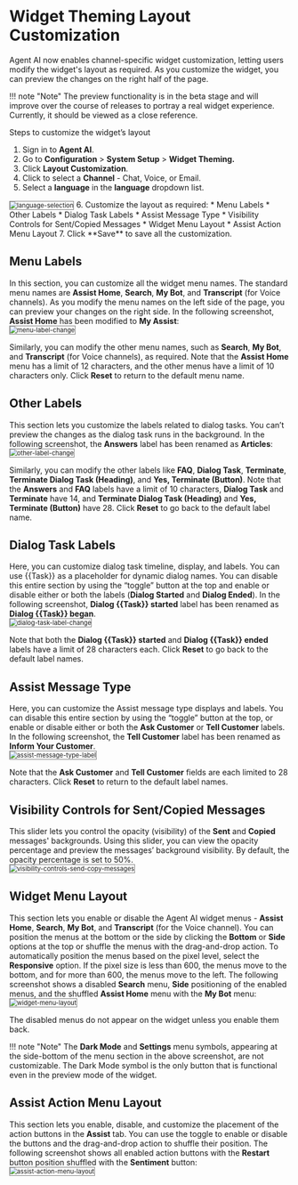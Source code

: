 # Widget Theming Layout Customization

Agent AI now enables channel-specific widget customization, letting users modify the widget's layout as required. As you customize the widget, you can preview the changes on the right half of the page.

!!! note "Note"
    The preview functionality is in the beta stage and will improve over the course of releases to portray a real widget experience. Currently, it should be viewed as a close reference.

Steps to customize the widget’s layout

1. Sign in to **Agent AI**.
2. Go to **Configuration** > **System Setup** > **Widget Theming.**
3. Click **Layout Customization**.
4. Click to select a **Channel** - Chat, Voice, or Email.
5. Select a **language** in the **language** dropdown list.  
<img src="../widget-theming-layout-customization/language-selection-1.png" alt="language-selection" title="language-selection" style="border: 1px solid gray; zoom:80%;">
6. Customize the layout as required:
    * Menu Labels
    * Other Labels
    * Dialog Task Labels
    * Assist Message Type
    * Visibility Controls for Sent/Copied Messages
    * Widget Menu Layout
    * Assist Action Menu Layout
7. Click **Save** to save all the customization.

## Menu Labels

In this section, you can customize all the widget menu names. The standard menu names are **Assist Home**, **Search**, **My Bot**, and **Transcript** (for Voice channels). As you modify the menu names on the left side of the page, you can preview your changes on the right side. In the following screenshot, **Assist Home** has been modified to **My Assist**:  
<img src="../widget-theming-layout-customization/menu-label-change-2.png" alt="menu-label-change" title="menu-label-change" style="border: 1px solid gray; zoom:80%;">

Similarly, you can modify the other menu names, such as **Search**, **My Bot**, and **Transcript** (for Voice channels), as required. Note that the **Assist Home** menu has a limit of 12 characters, and the other menus have a limit of 10 characters only. Click **Reset** to return to the default menu name.

## Other Labels

This section lets you customize the labels related to dialog tasks. You can’t preview the changes as the dialog task runs in the background. In the following screenshot, the **Answers** label has been renamed as **Articles**:  
<img src="../widget-theming-layout-customization/other-label-change-3.png" alt="other-label-change" title="other-label-change" style="border: 1px solid gray; zoom:80%;">

Similarly, you can modify the other labels like **FAQ**, **Dialog Task**, **Terminate**, **Terminate Dialog Task (Heading)**, and **Yes, Terminate (Button)**. Note that the **Answers** and **FAQ** labels have a limit of 10 characters, **Dialog Task** and **Terminate** have 14, and **Terminate Dialog Task (Heading)** and **Yes, Terminate (Button)** have 28. Click **Reset** to go back to the default label name.

## Dialog Task Labels

Here, you can customize dialog task timeline, display, and labels. You can use {{Task}} as a placeholder for dynamic dialog names. You can disable this entire section by using the “toggle” button at the top and enable or disable either or both the labels (**Dialog Started** and **Dialog Ended**). In the following screenshot, **Dialog {{Task}} started** label has been renamed as **Dialog {{Task}} began**.  
<img src="../widget-theming-layout-customization/dialog-task-label-change-4.png" alt="dialog-task-label-change" title="dialog-task-label-change" style="border: 1px solid gray; zoom:80%;">

Note that both the **Dialog {{Task}} started** and **Dialog {{Task}} ended** labels have a limit of 28 characters each. Click **Reset** to go back to the default label names.

## Assist Message Type

Here, you can customize the Assist message type displays and labels. You can disable this entire section by using the “toggle” button at the top, or enable or disable either or both the **Ask Customer** or **Tell Customer** labels. In the following screenshot, the **Tell Customer** label has been renamed as **Inform Your Customer**.  
<img src="../widget-theming-layout-customization/assist-message-type-label-5.png" alt="assist-message-type-label" title="assist-message-type-label" style="border: 1px solid gray; zoom:80%;">

Note that the **Ask Customer** and **Tell Customer** fields are each limited to 28 characters. Click **Reset** to return to the default label names.

## Visibility Controls for Sent/Copied Messages

This slider lets you control the opacity (visibility) of the **Sent** and **Copied** messages' backgrounds. Using this slider, you can view the opacity percentage and preview the messages’ background visibility. By default, the opacity percentage is set to 50%.  
<img src="../widget-theming-layout-customization/visibility-controls-send-copy-messages-6.png" alt="visibility-controls-send-copy-messages" title="visibility-controls-send-copy-messages" style="border: 1px solid gray; zoom:80%;">

## Widget Menu Layout

This section lets you enable or disable the Agent AI widget menus - **Assist Home**, **Search**, **My Bot**, and **Transcript** (for the Voice channel). You can position the menus at the bottom or the side by clicking the **Bottom** or **Side** options at the top or shuffle the menus with the drag-and-drop action. To automatically position the menus based on the pixel level, select the **Responsive** option. If the pixel size is less than 600, the menus move to the bottom, and for more than 600, the menus move to the left. The following screenshot shows a disabled **Search** menu, **Side** positioning of the enabled menus, and the shuffled **Assist Home** menu with the **My Bot** menu:  
<img src="../widget-theming-layout-customization/widget-menu-layout-7.png" alt="widget-menu-layout" title="widget-menu-layout" style="border: 1px solid gray; zoom:80%;">

The disabled menus do not appear on the widget unless you enable them back.

!!! note "Note"
    The **Dark Mode** and **Settings** menu symbols, appearing at the side-bottom of the menu section in the above screenshot, are not customizable. The Dark Mode symbol is the only button that is functional even in the preview mode of the widget.

## Assist Action Menu Layout

This section lets you enable, disable, and customize the placement of the action buttons in the **Assist** tab. You can use the toggle to enable or disable the buttons and the drag-and-drop action to shuffle their position. The following screenshot shows all enabled action buttons with the **Restart** button position shuffled with the **Sentiment** button:  
<img src="../widget-theming-layout-customization/assist-action-menu-layout-8.png" alt="assist-action-menu-layout" title="assist-action-menu-layout" style="border: 1px solid gray; zoom:80%;">


